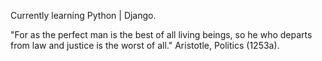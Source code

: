 Currently learning Python | Django.

"For as the perfect man is the best of all living beings, so he who departs from law and justice is the worst of all." Aristotle, Politics (1253a).

